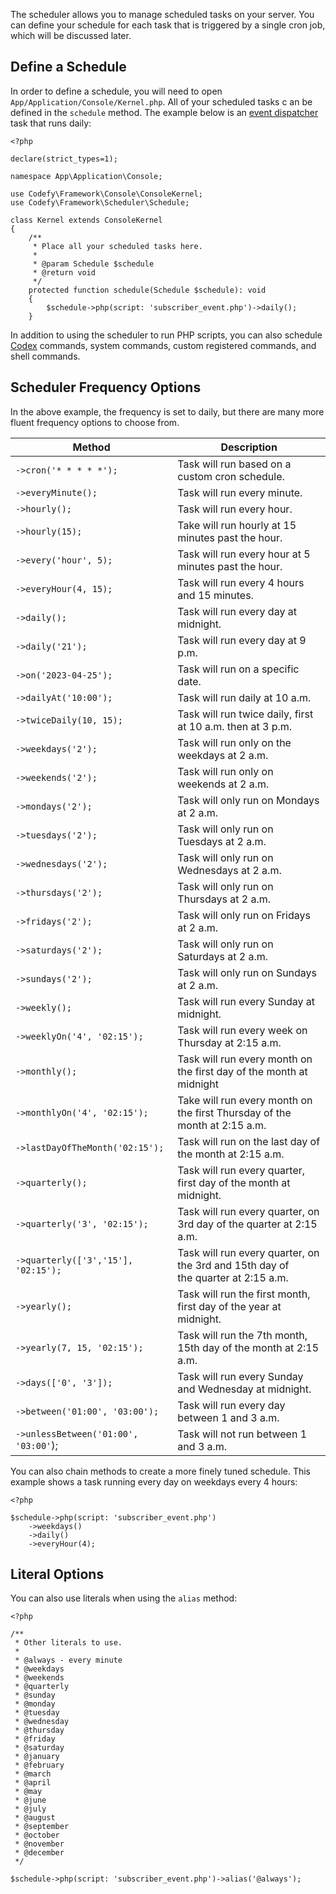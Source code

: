 The scheduler allows you to manage scheduled tasks on your server. You can define your schedule for each task that is 
triggered by a single cron job, which will be discussed later.

Define a Schedule
-----------------

In order to define a schedule, you will need to open `App/Application/Console/Kernel.php`. All of your scheduled tasks c
an be defined in the `schedule` method. The example below is an [event dispatcher](https://codefyphp.com/knowledgebase/event-dispatcher/) task that runs daily:

    <?php
    
    declare(strict_types=1);
    
    namespace App\Application\Console;
    
    use Codefy\Framework\Console\ConsoleKernel;
    use Codefy\Framework\Scheduler\Schedule;
    
    class Kernel extends ConsoleKernel
    {
        /**
         * Place all your scheduled tasks here.
         *
         * @param Schedule $schedule
         * @return void
         */
        protected function schedule(Schedule $schedule): void
        {
            $schedule->php(script: 'subscriber_event.php')->daily();
        }

In addition to using the scheduler to run PHP scripts, you can also schedule [Codex](https://codefyphp.com/knowledgebase/codex/) 
commands, system commands, custom registered commands, and shell commands.

Scheduler Frequency Options
---------------------------

In the above example, the frequency is set to daily, but there are many more fluent frequency options to choose from.

| **Method**                            | **Description**                                                                       |
|---------------------------------------|---------------------------------------------------------------------------------------|
| `->cron('* * * * *');`                | Task will run based on a custom cron schedule.                                        |
| `->everyMinute();`                    | Task will run every minute.                                                           |
| `->hourly();`                         | Task will run every hour.                                                             |
| `->hourly(15);`                       | Take will run hourly at 15 minutes past the hour.                                     |
| `->every('hour', 5);`                 | Task will run every hour at 5 minutes past the hour.                                  |
| `->everyHour(4, 15);`                 | Task will run every 4 hours and 15 minutes.                                           |
| `->daily();`                          | Task will run every day at midnight.                                                  |
| `->daily('21');`                      | Task will run every day at 9 p.m.                                                     |
| `->on('2023-04-25');`                 | Task will run on a specific date.                                                     |
| `->dailyAt('10:00');`                 | Task will run daily at 10 a.m.                                                        |
| `->twiceDaily(10, 15);`               | Task will run twice daily, first at 10 a.m. then at 3 p.m.                            |
| `->weekdays('2');`                    | Task will run only on the weekdays at 2 a.m.                                          |
| `->weekends('2');`                    | Task will run only on weekends at 2 a.m.                                              |
| `->mondays('2');`                     | Task will only run on Mondays at 2 a.m.                                               |
| `->tuesdays('2');`                    | Task will only run on Tuesdays at 2 a.m.                                              |
| `->wednesdays('2');`                  | Task will only run on Wednesdays at 2 a.m.                                            |
| `->thursdays('2');`                   | Task will only run on Thursdays at 2 a.m.                                             |
| `->fridays('2');`                     | Task will only run on Fridays at 2 a.m.                                               |
| `->saturdays('2');`                   | Task will only run on Saturdays at 2 a.m.                                             |
| `->sundays('2');`                     | Task will only run on Sundays at 2 a.m.                                               |
| `->weekly();`                         | Task will run every Sunday at midnight.                                               |
| `->weeklyOn('4', '02:15');`           | Task will run every week on Thursday at 2:15 a.m.                                     |
| `->monthly();`                        | Task will run every month on the first day of the month at midnight                   |
| `->monthlyOn('4', '02:15');`          | Take will run every month on the first Thursday of the <br/> month at 2:15 a.m.       |
| `->lastDayOfTheMonth('02:15');`       | Task will run on the last day of the month at 2:15 a.m.                               |
| `->quarterly();`                      | Task will run every quarter, first day of the month at midnight.                      |
| `->quarterly('3', '02:15');`          | Task will run every quarter, on 3rd day of the quarter at 2:15 a.m.                   |
| `->quarterly(['3','15'], '02:15');`   | Task will run every quarter, on the 3rd and 15th day of <br/>the quarter at 2:15 a.m. |
| `->yearly();`                         | Task will run the first month, first day of the year at midnight.                     |
| `->yearly(7, 15, '02:15');`           | Task will run the 7th month, 15th day of the month at 2:15 a.m.                       |
| `->days(['0', '3']);`                 | Task will run every Sunday and Wednesday at midnight.                                 |
| `->between('01:00', '03:00');`        | Task will run every day between 1 and 3 a.m.                                          |
| `->unlessBetween('01:00', '03:00'`);  | Task will not run between 1 and 3 a.m.                                                |

You can also chain methods to create a more finely tuned schedule. This example shows a task running every day on 
weekdays every 4 hours:

    <?php

    $schedule->php(script: 'subscriber_event.php')
        ->weekdays()
        ->daily()
        ->everyHour(4);

Literal Options
---------------

You can also use literals when using the `alias` method:

    <?php

    /**
     * Other literals to use.
     * 
     * @always - every minute
     * @weekdays
     * @weekends
     * @quarterly
     * @sunday
     * @monday
     * @tuesday
     * @wednesday
     * @thursday
     * @friday
     * @saturday
     * @january
     * @february
     * @march
     * @april
     * @may
     * @june
     * @july
     * @august
     * @september
     * @october
     * @november
     * @december
     */
    
    $schedule->php(script: 'subscriber_event.php')->alias('@always');